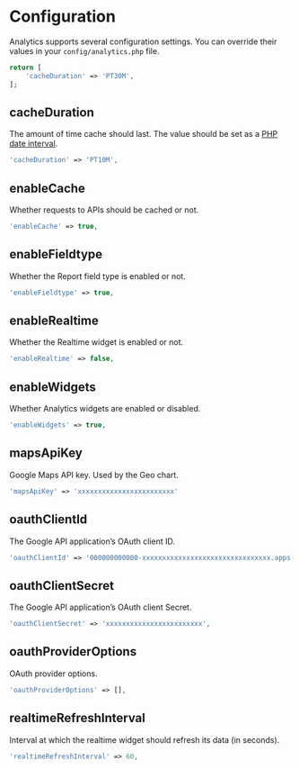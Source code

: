 # Configuration

Analytics supports several configuration settings. You can override their values in your `config/analytics.php` file.

```php
return [
    'cacheDuration' => 'PT30M', 
];
```

## cacheDuration

The amount of time cache should last. The value should be set as a [PHP date interval](http://www.php.net/manual/en/dateinterval.construct.php).

```php
'cacheDuration' => 'PT10M',
```

## enableCache

Whether requests to APIs should be cached or not.

```php
'enableCache' => true,
```

## enableFieldtype

Whether the Report field type is enabled or not.

```php
'enableFieldtype' => true,
```

## enableRealtime

Whether the Realtime widget is enabled or not.

```php
'enableRealtime' => false,
```

## enableWidgets

Whether Analytics widgets are enabled or disabled.

```php
'enableWidgets' => true,
```

## mapsApiKey

Google Maps API key. Used by the Geo chart.

```php
'mapsApiKey' => 'xxxxxxxxxxxxxxxxxxxxxxxx'
```

## oauthClientId

The Google API application’s OAuth client ID.

```php
'oauthClientId' => '000000000000-xxxxxxxxxxxxxxxxxxxxxxxxxxxxxxxx.apps.googleusercontent.com',
```

## oauthClientSecret

The Google API application’s OAuth client Secret.

```php
'oauthClientSecret' => 'xxxxxxxxxxxxxxxxxxxxxxxx',
```

## oauthProviderOptions

OAuth provider options.

```php
'oauthProviderOptions' => [],
```

## realtimeRefreshInterval

Interval at which the realtime widget should refresh its data (in seconds).

```php
'realtimeRefreshInterval' => 60,
```
